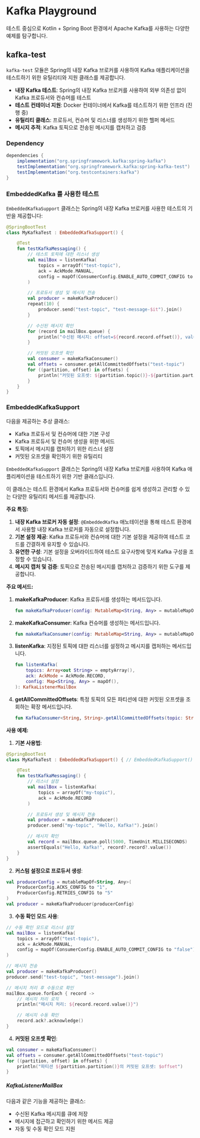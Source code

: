 # Kafka Playground

테스트 중심으로 Kotlin + Spring Boot 환경에서 Apache Kafka를 사용하는 다양한 예제를 탐구합니다.

## kafka-test

`kafka-test` 모듈은 Spring의 내장 Kafka 브로커를 사용하여 Kafka 애플리케이션을 테스트하기 위한 유틸리티와 지원 클래스를 제공합니다.

- **내장 Kafka 테스트**: Spring의 내장 Kafka 브로커를 사용하여 외부 의존성 없이 Kafka 프로듀서와 컨슈머를 테스트
- **테스트 컨테이너 지원**: Docker 컨테이너에서 Kafka를 테스트하기 위한 인프라 (진행 중)
- **유틸리티 클래스**: 프로듀서, 컨슈머 및 리스너를 생성하기 위한 헬퍼 메서드
- **메시지 추적**: Kafka 토픽으로 전송된 메시지를 캡처하고 검증

### Dependency

```gradle
dependencies {
    implementation("org.springframework.kafka:spring-kafka")
    testImplementation("org.springframework.kafka:spring-kafka-test")
    testImplementation("org.testcontainers:kafka")
}
```

### EmbeddedKafka 를 사용한 테스트

`EmbeddedKafkaSupport` 클래스는 Spring의 내장 Kafka 브로커를 사용한 테스트의 기반을 제공합니다:

```kotlin
@SpringBootTest
class MyKafkaTest : EmbeddedKafkaSupport() {

    @Test
    fun testKafkaMessaging() {
        // 테스트 토픽에 대한 리스너 생성
        val mailBox = listenKafka(
            topics = arrayOf("test-topic"),
            ack = AckMode.MANUAL,
            config = mapOf(ConsumerConfig.ENABLE_AUTO_COMMIT_CONFIG to "false")
        )

        // 프로듀서 생성 및 메시지 전송
        val producer = makeKafkaProducer()
        repeat(10) {
            producer.send("test-topic", "test-message-$it").join()
        }

        // 수신된 메시지 확인
        for (record in mailBox.queue) {
            println("수신된 메시지: offset=${record.record.offset()}, value=${record.record.value()}")
        }

        // 커밋된 오프셋 확인
        val consumer = makeKafkaConsumer()
        val offsets = consumer.getAllCommittedOffsets("test-topic")
        for ((partition, offset) in offsets) {
            println("커밋된 오프셋: ${partition.topic()}-${partition.partition()} offset: ${offset}")
        }
    }
}
```

### EmbeddedKafkaSupport

다음을 제공하는 추상 클래스:

- Kafka 프로듀서 및 컨슈머에 대한 기본 구성
- Kafka 프로듀서 및 컨슈머 생성을 위한 메서드
- 토픽에서 메시지를 캡처하기 위한 리스너 설정
- 커밋된 오프셋을 확인하기 위한 유틸리티

`EmbeddedKafkaSupport` 클래스는 Spring의 내장 Kafka 브로커를 사용하여 Kafka 애플리케이션을 테스트하기 위한 기반 클래스입니다.

이 클래스는 테스트 환경에서 Kafka 프로듀서와
컨슈머를 쉽게 생성하고 관리할 수 있는 다양한 유틸리티 메서드를 제공합니다.

**주요 특징:**

1. **내장 Kafka 브로커 자동 설정**: `@EmbeddedKafka` 애노테이션을 통해 테스트 환경에서 사용할 내장 Kafka 브로커를 자동으로 설정합니다.
2. **기본 설정 제공**: Kafka 프로듀서와 컨슈머에 대한 기본 설정을 제공하여 테스트 코드를 간결하게 유지할 수 있습니다.
3. **유연한 구성**: 기본 설정을 오버라이드하여 테스트 요구사항에 맞게 Kafka 구성을 조정할 수 있습니다.
4. **메시지 캡처 및 검증**: 토픽으로 전송된 메시지를 캡처하고 검증하기 위한 도구를 제공합니다.

**주요 메서드:**

1. **makeKafkaProducer**: Kafka 프로듀서를 생성하는 메서드입니다.
   ```kotlin
   fun makeKafkaProducer(config: MutableMap<String, Any> = mutableMapOf()): KafkaTemplate<String, String>
   ```

2. **makeKafkaConsumer**: Kafka 컨슈머를 생성하는 메서드입니다.
   ```kotlin
   fun makeKafkaConsumer(config: MutableMap<String, Any> = mutableMapOf()): KafkaConsumer<String, String>
   ```

3. **listenKafka**: 지정된 토픽에 대한 리스너를 설정하고 메시지를 캡처하는 메서드입니다.
   ```kotlin
   fun listenKafka(
       topics: Array<out String> = emptyArray(),
       ack: AckMode = AckMode.RECORD,
       config: Map<String, Any> = mapOf(),
   ): KafkaListenerMailBox
   ```

4. **getAllCommittedOffsets**: 특정 토픽의 모든 파티션에 대한 커밋된 오프셋을 조회하는 확장 메서드입니다.
   ```kotlin
   fun KafkaConsumer<String, String>.getAllCommittedOffsets(topic: String): Map<TopicPartition, Long>
   ```

**사용 예제:**

1. **기본 사용법**:

```kotlin
@SpringBootTest
class MyKafkaTest : EmbeddedKafkaSupport() { // EmbeddedKafkaSupport() 상속

    @Test
    fun testKafkaMessaging() {
        // 리스너 설정
        val mailBox = listenKafka(
            topics = arrayOf("my-topic"),
            ack = AckMode.RECORD
        )

        // 프로듀서 생성 및 메시지 전송
        val producer = makeKafkaProducer()
        producer.send("my-topic", "Hello, Kafka!").join()

        // 메시지 확인
        val record = mailBox.queue.poll(5000, TimeUnit.MILLISECONDS)
        assertEquals("Hello, Kafka!", record?.record?.value())
    }
}
```

2. **커스텀 설정으로 프로듀서 생성**:

```kotlin
val producerConfig = mutableMapOf<String, Any>(
    ProducerConfig.ACKS_CONFIG to "1",
    ProducerConfig.RETRIES_CONFIG to "5"
)
val producer = makeKafkaProducer(producerConfig)
```

3. **수동 확인 모드 사용**:

```kotlin
// 수동 확인 모드로 리스너 설정
val mailBox = listenKafka(
    topics = arrayOf("test-topic"),
    ack = AckMode.MANUAL,
    config = mapOf(ConsumerConfig.ENABLE_AUTO_COMMIT_CONFIG to "false")
)

// 메시지 전송
val producer = makeKafkaProducer()
producer.send("test-topic", "test-message").join()

// 메시지 처리 후 수동으로 확인
mailBox.queue.forEach { record ->
    // 메시지 처리 로직
    println("메시지 처리: ${record.record.value()}")

    // 메시지 수동 확인
    record.ack?.acknowledge()
}
```

4. **커밋된 오프셋 확인**:

```kotlin
val consumer = makeKafkaConsumer()
val offsets = consumer.getAllCommittedOffsets("test-topic")
for ((partition, offset) in offsets) {
    println("파티션 ${partition.partition()}의 커밋된 오프셋: $offset")
}
```

##### KafkaListenerMailBox

다음과 같은 기능을 제공하는 클래스:

- 수신된 Kafka 메시지를 큐에 저장
- 메시지에 접근하고 확인하기 위한 메서드 제공
- 자동 및 수동 확인 모드 지원
